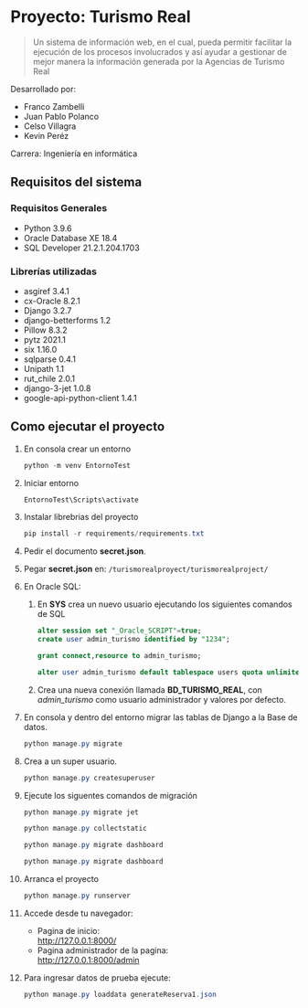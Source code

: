 # Proyecto: Turismo Real
> Un sistema de información web, en el cual, pueda permitir facilitar la ejecución  de los procesos involucrados y así ayudar a gestionar de mejor manera la información generada por la Agencias de Turismo Real

Desarrollado por:
- Franco Zambelli
- Juan Pablo Polanco
- Celso Villagra 
- Kevin Peréz

Carrera: Ingeniería en informática

## Requisitos del sistema
### Requisitos Generales
- Python 3.9.6
- Oracle Database XE 18.4
- SQL Developer 21.2.1.204.1703 
### Librerías utilizadas
- asgiref 3.4.1
- cx-Oracle 8.2.1
- Django 3.2.7
- django-betterforms 1.2
- Pillow 8.3.2
- pytz 2021.1
- six 1.16.0
- sqlparse 0.4.1
- Unipath 1.1
- rut_chile 2.0.1
- django-3-jet 1.0.8
- google-api-python-client 1.4.1

## Como ejecutar el proyecto
1. En consola crear un entorno
    ````powershell
    python -m venv EntornoTest
    ````
2. Iniciar entorno
    ````powershell
    EntornoTest\Scripts\activate
    ````
3. Instalar librebrias del proyecto
    ````powershell
    pip install -r requirements/requirements.txt
    ````
4. Pedir el documento __secret.json__.
5. Pegar __secret.json__ en: ``/turismorealproyect/turismorealproject/``

6. En Oracle SQL:
    1. En __SYS__ crea un nuevo usuario ejecutando los siguientes comandos de SQL
        ````sql
        alter session set "_Oracle_SCRIPT"=true;  
        create user admin_turismo identified by "1234";

        grant connect,resource to admin_turismo;

        alter user admin_turismo default tablespace users quota unlimited on users;
        ````
    2. Crea una nueva conexión llamada __BD_TURISMO_REAL__, con _admin_turismo_ como usuario administrador y valores por defecto. 

7. En consola y dentro del entorno migrar las tablas de Django a la Base de datos.
    ````powershell
    python manage.py migrate
    ````
8. Crea a un super usuario.
     ````powershell
     python manage.py createsuperuser
    ````
9. Ejecute los siguentes comandos de migración  
    ````powershell
    python manage.py migrate jet
    ````
    ````powershell
    python manage.py collectstatic
    ````
    ````powershell
    python manage.py migrate dashboard
    ````
    ````powershell
    python manage.py migrate dashboard
    ````
10. Arranca el proyecto
    ````powershell
    python manage.py runserver
    ````
11. Accede desde tu navegador:
    - Pagina de inicio:     
    http://127.0.0.1:8000/
    - Pagina administrador de la pagina:    
     http://127.0.0.1:8000/admin 

12. Para ingresar datos de prueba ejecute:
    ````powershell
    python manage.py loaddata generateReserva1.json
    ````
 